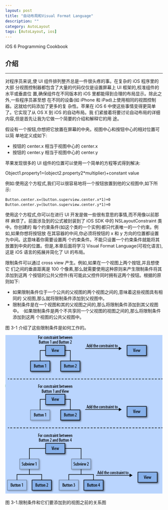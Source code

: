```yaml
---
layout: post
title: "自动布局和Visual Format Language"
description: ""
category: AutoLayout
tags: [AutoLayout, ios]
---
```



iOS 6 Programming Cookbook

## 介绍
---

对程序员来说,使 UI 组件排列整齐总是一件很头疼的事。在复杂的 iOS 程序里的大部 分视图控制器都包含了大量的代码仅仅是设置屏幕上 UI 框架的,校准组件的水平或垂直位 置,确保组件在不同版本的 iOS 里都能得到合理的布局显示。除此之外,一些程序员甚至想 在不同的设备(如 iPhone 和 iPad)上使用相同的视图控制器。这就给代码添加了更多的复 杂性。苹果在 iOS 6 中使这些事情变得更简单了。它实现了从 OS X 到 iOS 的自动布局。我 们紧接着将要讨论自动布局的详细内容,但是首先让我为它做一个简要的介绍和解释它的用 途。

  假设有一个按钮,你想把它放置在屏幕的中央。视图中心和按钮中心的相对位置可以简
单地定义成如下:

* 按钮的 center.x 相当于视图中心的 center.x
* 按钮的 center.y 相当于视图中心的 center.y

苹果发现很多的 UI 组件的位置可以使用一个简单的方程等式得到解决:

Object1.property1=(object2.property2*multiplier)+constant value

例如:使用这个方程式,我们可以很容易地将一个按钮放置到他的父视图中,如下所 示:

    Button.center.x=(button.superview.center.x*1)+0
    Button.center.y=(button.superview.center.y*1)+0

使用这个方程式,你可以在进行 UI 开发是做一些很有意思的事情,而不用像以前那样 麻烦了。前面涉及到的公式被封装到了 iOS SDK 中的 NSLayoutConstraint 类中。你创建的 每个约束条件(如这个类的一个实例)都只代表唯一的一个约束。例如,如果你想将按钮放 在其容器的中间,你必须将按钮的 x 和 y 方向的位置都设置为中间。这意味着你需要设置两 个约束条件。不能只设置一个约束条件就能将其放置到中央的位置。但是,本章后面将学习 Visual Format Language(可视化语言),这是 iOS 语言的拓展并简化了 UI 的布局。

限制条件可以通过 cross view 产生。例如,如果在一个视图上两个按钮,并且想使它 们之间的垂直距离是 100 个像素,那么就需要使用这种原则来产生限制条件将其添加到这两 个按钮的公共父控件(有可能此父控件同时拥有这两个按钮。根据的原则如下:

* 如果限制条件位于一个公共的父视图的两个视图之间的,意味着这些视图具有相同的
父视图,那么就将限制条件添加到父视图中。
* 限制条件是在一个视图和其的父视图之间的,那么将限制条件添加到其父视图中。
  ·如果限制条件是两个不共享同一个父视图的视图之间的,那么将限制条件添加到这两
个视图的公共父视图中。

图 3-1 介绍了这些限制条件是如何工作的。

![ios6-cookbook-3-1](/assets/img/ios/ios6-cookbook-3-1.png)

图 3-1.限制条件和它们要添加到的视图之前的关系图

